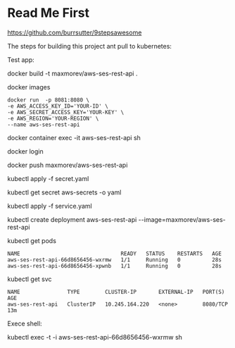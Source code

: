 # Read Me First
https://github.com/burrsutter/9stepsawesome

The steps for building this project ant pull to kubernetes:

Test app:

docker build -t maxmorev/aws-ses-rest-api .

docker images
````
docker run  -p 8081:8080 \
-e AWS_ACCESS_KEY_ID='YOUR-ID' \
-e AWS_SECRET_ACCESS_KEY='YOUR-KEY' \
-e AWS_REGION='YOUR-REGION' \
--name aws-ses-rest-api
````
docker container exec -it aws-ses-rest-api sh

docker login

docker push maxmorev/aws-ses-rest-api

kubectl apply -f secret.yaml

kubectl get secret aws-secrets -o yaml

kubectl apply -f service.yaml

kubectl create deployment aws-ses-rest-api --image=maxmorev/aws-ses-rest-api

kubectl get pods
````
NAME                                READY   STATUS    RESTARTS   AGE
aws-ses-rest-api-66d8656456-wxrmw   1/1     Running   0          28s
aws-ses-rest-api-66d8656456-xpwnb   1/1     Running   0          28s

````
kubectl get svc 
````
NAME               TYPE        CLUSTER-IP       EXTERNAL-IP   PORT(S)    AGE
aws-ses-rest-api   ClusterIP   10.245.164.220   <none>        8080/TCP   13m
````
Exece shell:

kubectl exec -t -i aws-ses-rest-api-66d8656456-wxrmw sh

